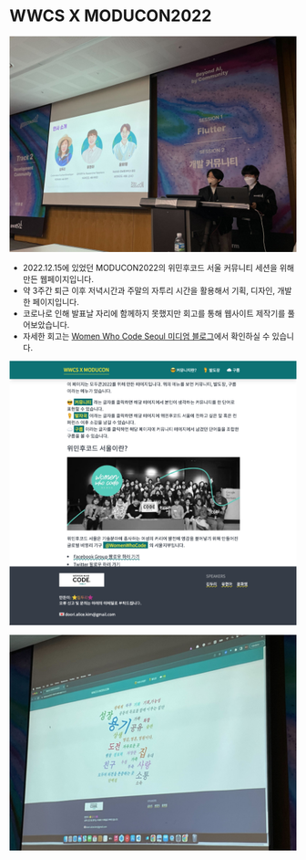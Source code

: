 # WWCS X MODUCON2022
 
!['wwcs-moducon-image'](https://github.com/gollumnima/wwcs_with_moducon2022/blob/main/public/images/moducon2022.jpg) 
- 2022.12.15에 있었던 MODUCON2022의 위민후코드 서울 커뮤니티 세션을 위해 만든 웹페이지입니다.
- 약 3주간 퇴근 이후 저녁시간과 주말의 자투리 시간을 활용해서 기획, 디자인, 개발한 페이지입니다.
- 코로나로 인해 발표날 자리에 함께하지 못했지만 회고를 통해 웹사이트 제작기를 풀어보았습니다.
- 자세한 회고는 [Women Who Code Seoul 미디엄 블로그](https://medium.com/wwcodeseoul/%EC%9C%84%EB%AF%BC%ED%9B%84-%EC%BD%94%EB%93%9C-%EC%84%9C%EC%9A%B8-%EB%AA%A8%EB%91%90%EC%BD%98-2022-%EC%9B%B9%EC%82%AC%EC%9D%B4%ED%8A%B8-%EC%A0%9C%EC%9E%91-%ED%9A%8C%EA%B3%A0-3f1ce1260580)에서 확인하실 수 있습니다.

!['wwcs-moducon2-image'](https://github.com/gollumnima/wwcs_with_moducon2022/blob/main/public/images/moducon2.png)

!['wwcs-moducon3-image'](https://github.com/gollumnima/wwcs_with_moducon2022/blob/main/public/images/moducon3.jpg)
